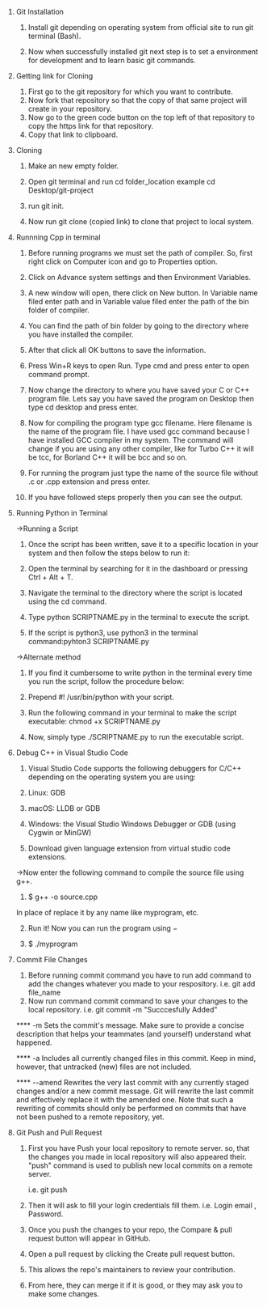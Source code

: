 1. Git Installation

	1. Install git depending on operating system from official site to run git terminal (Bash).

	2. Now when successfully installed git next step is to set a environment for development and to learn basic git commands.



2. Getting link for Cloning

	1. First go to the git repository for which you want to contribute.
	2. Now fork that repository so that the copy of that same project will create in your repository.
	3. Now go to the green code button on the top left of that repository to copy the https link for that repository.
	4. Copy that link to clipboard.



3. Cloning 

	1. Make an new empty folder.

	2. Open git terminal and run cd folder_location
		example cd Desktop/git-project

	3. run git init.

	4. Now run git clone (copied link) to clone that project to local system.



4. Runnning Cpp in terminal

	1. Before running programs we must set the path of compiler. So, first right click on Computer icon and go to Properties option.

	2. Click on Advance system settings and then Environment Variables.
	
	3. A new window will open, there click on New button. In Variable name filed enter path and in Variable value filed enter the path of the bin folder of compiler.

	4. You can find the path of bin folder by going to the directory where you have installed the compiler.

	5. After that click all OK buttons to save the information.

	6. Press Win+R keys to open Run. Type cmd and press enter to open command prompt.

	7. Now change the directory to where you have saved your C or C++ program file. Lets say you have saved the program on Desktop then type cd desktop and press enter.

	8. Now for compiling the program type gcc filename. Here filename is the name of the program file. I have used gcc command because I have installed GCC compiler in my system.
	The command will change if you are using any other compiler, like for Turbo C++ it will be tcc, for Borland C++ it will be bcc and so on.

	9. For running the program just type the name of the source file without .c or .cpp extension and press enter.

	10. If you have followed steps properly then you can see the output. 




5. Running Python in Terminal

	->Running a Script

	1. Once the script has been written, save it to a specific location in your system and then follow the steps below to run it:

	2. Open the terminal by searching for it in the dashboard or pressing Ctrl + Alt + T.

	3. Navigate the terminal to the directory where the script is located using the cd command.

	4. Type python SCRIPTNAME.py in the terminal to execute the script.

	5. If the script is python3, use python3 in the terminal command:pyhton3 SCRIPTNAME.py

	->Alternate method

	1. If you find it cumbersome to write python in the terminal every time you run the script, follow the procedure below:

	2. Prepend #! /usr/bin/python with your script.

	3. Run the following command in your terminal to make the script executable: chmod +x SCRIPTNAME.py

	4. Now, ​simply type ./SCRIPTNAME.py to run the executable script.



6. Debug C++ in Visual Studio Code

	1. Visual Studio Code supports the following debuggers for C/C++ depending on the operating system you are using:

	1. Linux: GDB
	2. macOS: LLDB or GDB
	3. Windows: the Visual Studio Windows Debugger or GDB (using Cygwin or MinGW)
	4. Download given language extension from virtual studio code extensions.

 	->Now enter the following command to compile the source file using g++.

	1. $ g++ -o <name-you-want-to-give> source.cpp

	In place of <name-you-want-to-give> replace it by any name like myprogram, etc.

	2. Run it! Now you can run the program using −

	3. $ ./myprogram




7. Commit File Changes

	1. Before running commit command you have to run add command to add the changes whatever you made to your respository.
		i.e. git add file_name
	2. Now run command commit command to save your changes to the local repository.
		i.e. git commit -m "Succcesfully Added"

	****	-m <message>
		Sets the commit's message. Make sure to provide a concise description that helps your teammates (and yourself) understand what happened.

	****    -a
		Includes all currently changed files in this commit. Keep in mind, however, that untracked (new) files are not included.

	****	--amend
		Rewrites the very last commit with any currently staged changes and/or a new commit message.
		Git will rewrite the last commit and effectively replace it with the amended one.
		Note that such a rewriting of commits should only be performed on commits that have not been pushed to a remote repository, yet.

8. Git Push and Pull Request

	1. First you have Push your local repository to remote server. so, that the changes you made in local repository will also appeared their.
	"push" command is used to publish new local commits on a remote server.

		i.e. git push

	2. Then it will ask to fill your login credentials fill them. i.e. Login email , Password.

	3. Once you push the changes to your repo, the Compare & pull request button will appear in GitHub.
	
	4. Open a pull request by clicking the Create pull request button.

	5. This allows the repo's maintainers to review your contribution.

	6. From here, they can merge it if it is good, or they may ask you to make some changes. 
